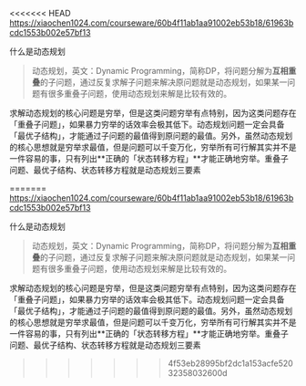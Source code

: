<<<<<<< HEAD
https://xiaochen1024.com/courseware/60b4f11ab1aa91002eb53b18/61963bcdc1553b002e57bf13

什么是动态规划
> 动态规划，英文：Dynamic Programming，简称DP，将问题分解为**互相重叠**的子问题，通过反复求解子问题来解决原问题就是动态规划，如果某一问题有很多重叠子问题，使用动态规划来解是比较有效的。

求解动态规划的核心问题是穷举，但是这类问题穷举有点特别，因为这类问题存在「重叠子问题」，如果暴力穷举的话效率会极其低下。动态规划问题一定会具备「最优子结构」，才能通过子问题的最值得到原问题的最值。另外，虽然动态规划的核心思想就是穷举求最值，但是问题可以千变万化，穷举所有可行解其实并不是一件容易的事，只有列出**正确的「状态转移方程」**才能正确地穷举。重叠子问题、最优子结构、状态转移方程就是动态规划三要素

=======
https://xiaochen1024.com/courseware/60b4f11ab1aa91002eb53b18/61963bcdc1553b002e57bf13

什么是动态规划
> 动态规划，英文：Dynamic Programming，简称DP，将问题分解为**互相重叠**的子问题，通过反复求解子问题来解决原问题就是动态规划，如果某一问题有很多重叠子问题，使用动态规划来解是比较有效的。

求解动态规划的核心问题是穷举，但是这类问题穷举有点特别，因为这类问题存在「重叠子问题」，如果暴力穷举的话效率会极其低下。动态规划问题一定会具备「最优子结构」，才能通过子问题的最值得到原问题的最值。另外，虽然动态规划的核心思想就是穷举求最值，但是问题可以千变万化，穷举所有可行解其实并不是一件容易的事，只有列出**正确的「状态转移方程」**才能正确地穷举。重叠子问题、最优子结构、状态转移方程就是动态规划三要素

>>>>>>> 4f53eb28995bf2dc1a153acfe52032358032600d
